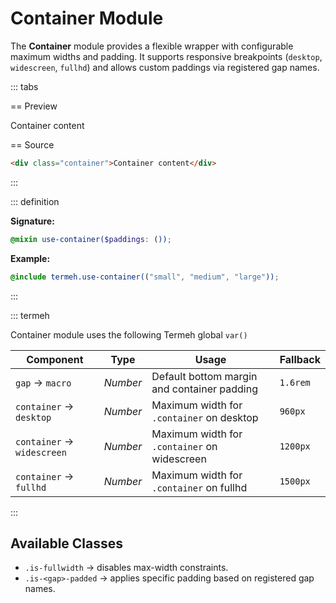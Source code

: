 # Container Module

The **Container** module provides a flexible wrapper with configurable maximum widths and padding. It supports responsive breakpoints (`desktop`, `widescreen`, `fullhd`) and allows custom paddings via registered gap names.

::: tabs

== Preview

<!-- markdownlint-disable MD033 -->
<Preview height="4rem">
  <div class="container is-highlighted">
    <div class="placeholder">Container content</div>
  </div>
</Preview>
<!-- markdownlint-enable MD033 -->

== Source

```html
<div class="container">Container content</div>
```

:::

::: definition

**Signature:**

```scss
@mixin use-container($paddings: ());
```

**Example:**

```scss
@include termeh.use-container(("small", "medium", "large"));
```

:::

::: termeh

Container module uses the following Termeh global `var()`

| Component                  | Type     | Usage                                        | Fallback |
| -------------------------- | -------- | -------------------------------------------- | -------- |
| `gap` → `macro`            | _Number_ | Default bottom margin and container padding  | `1.6rem` |
| `container` → `desktop`    | _Number_ | Maximum width for `.container` on desktop    | `960px`  |
| `container` → `widescreen` | _Number_ | Maximum width for `.container` on widescreen | `1200px` |
| `container` → `fullhd`     | _Number_ | Maximum width for `.container` on fullhd     | `1500px` |

:::

## Available Classes

- `.is-fullwidth` → disables max-width constraints.
- `.is-<gap>-padded` → applies specific padding based on registered gap names.
